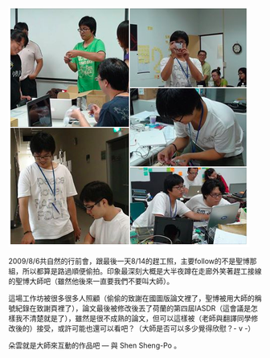 
![alt tag](https://github.com/aluanwang/Sheng-Po/blob/master/img/Meng-JungWu.png?raw=true)

2009/8/6共自然的行前會，跟最後一天8/14的趕工照，主要follow的不是聖博那組，所以都算是路過順便偷拍。印象最深刻大概是大半夜蹲在走廊外笑著趕工接線的聖博大師吧（雖然他後來一直要我們不要叫大師）。

這場工作坊被很多很多人照顧（偷偷的致謝在國圖版論文裡了，聖博被用大師的稱號紀錄在致謝頁裡了），論文最後被修改後丟了荷蘭的第四屆IASDR（這會議是怎樣我不清楚就是了），雖然是很不成熟的論文，但可以這樣被（老師與翻譯同學修改後的）接受，或許可能也還可以看吧？（大師是否可以多少覺得欣慰？- v -）

朵雲就是大師來互動的作品吧  — 與 Shen Sheng-Po 。
